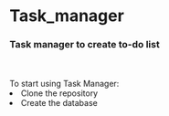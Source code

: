 # Task_manager
<h3>Task manager to create to-do list</h3><br><br>
To start using Task Manager:
<li>Clone the repository</li>
<li>Create the database</li>
